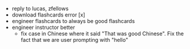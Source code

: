 - reply to lucas, zfellows
- download flashcards error [x]
- engineer flashcards to always be good flashcards 
- engineer instructor better
  - fix case in Chinese where it said "That was good Chinese". Fix the fact that we are user prompting with "hello"
